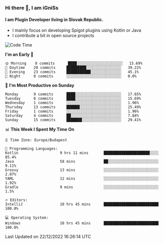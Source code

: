 ### Hi there 👋, I am iGniSs

#### I am Plugin Developer living in Slovak Republic.
- I mainly focus on developing Spigot plugins using Kotlin or Java
- I contribute a bit in open source projects

<!--START_SECTION:waka-->
![Code Time](http://img.shields.io/badge/Code%20Time-993%20hrs%2041%20mins-blue)

**I'm an Early 🐤** 

```text
🌞 Morning    8 commits      ████░░░░░░░░░░░░░░░░░░░░░   15.69% 
🌆 Daytime    20 commits     █████████░░░░░░░░░░░░░░░░   39.22% 
🌃 Evening    23 commits     ███████████░░░░░░░░░░░░░░   45.1% 
🌙 Night      0 commits      ░░░░░░░░░░░░░░░░░░░░░░░░░   0.0%

```
📅 **I'm Most Productive on Sunday** 

```text
Monday       9 commits      ████░░░░░░░░░░░░░░░░░░░░░   17.65% 
Tuesday      8 commits      ████░░░░░░░░░░░░░░░░░░░░░   15.69% 
Wednesday    1 commits      ░░░░░░░░░░░░░░░░░░░░░░░░░   1.96% 
Thursday     13 commits     ██████░░░░░░░░░░░░░░░░░░░   25.49% 
Friday       1 commits      ░░░░░░░░░░░░░░░░░░░░░░░░░   1.96% 
Saturday     4 commits      ██░░░░░░░░░░░░░░░░░░░░░░░   7.84% 
Sunday       15 commits     ███████░░░░░░░░░░░░░░░░░░   29.41%

```


📊 **This Week I Spent My Time On** 

```text
⌚︎ Time Zone: Europe/Budapest

💬 Programming Languages: 
Kotlin                   9 hrs 11 mins       █████████████████████░░░░   85.4% 
Java                     58 mins             ██░░░░░░░░░░░░░░░░░░░░░░░   9.11% 
Groovy                   13 mins             ░░░░░░░░░░░░░░░░░░░░░░░░░   2.07% 
YAML                     12 mins             ░░░░░░░░░░░░░░░░░░░░░░░░░   1.92% 
Gradle                   9 mins              ░░░░░░░░░░░░░░░░░░░░░░░░░   1.5%

🔥 Editors: 
IntelliJ                 10 hrs 45 mins      █████████████████████████   100.0%

💻 Operating System: 
Windows                  10 hrs 45 mins      █████████████████████████   100.0%

```


 Last Updated on 22/12/2022 16:26:14 UTC
<!--END_SECTION:waka-->